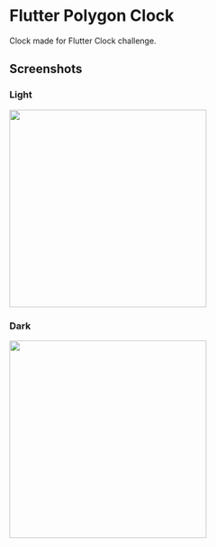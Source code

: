 # Flutter Polygon Clock

Clock made for Flutter Clock challenge.

## Screenshots

### Light
<img src='digital_clock/digital_light.gif' width='350'>

### Dark
<img src='digital_clock/digital_dark.gif' width='350'>
